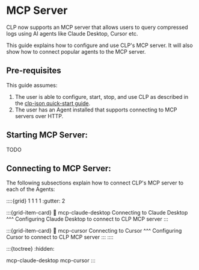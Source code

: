 # MCP Server
CLP now supports an MCP server that allows users to query compressed logs using AI agents like Claude Desktop, Cursor etc. 

This guide explains how to configure and use CLP's MCP server. It will also show how to connect popular agents to the MCP server.

## Pre-requisites
This guide assumes:
1. The user is able to configure, start, stop, and use CLP as described in the
   [clp-json quick-start guide](../quick-start/clp-json.md).
2. The user has an Agent installed that supports connecting to MCP servers over HTTP.

## Starting MCP Server:
TODO

## Connecting to MCP Server:
The following subsections explain how to connect CLP's MCP server to each of the Agents:

::::{grid} 1 1 1 1
:gutter: 2

:::{grid-item-card}
:link: mcp-claude-desktop
Connecting to Claude Desktop
^^^
Configuring Claude Desktop to connect to CLP MCP server
:::

:::{grid-item-card}
:link: mcp-cursor
Connecting to Cursor
^^^
Configuring Cursor to connect to CLP MCP server
:::
::::

:::{toctree}
:hidden:

mcp-claude-desktop
mcp-cursor
:::
